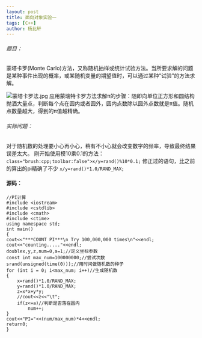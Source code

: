 ```yaml
---
layout: post
title: 面向对象实验一
tags: [C++]
author: 杨比轩
---
```


###### 题目：

蒙塔卡罗(Monte Carlo)方法，又称随机抽样或统计试验方法。当所要求解的问题是某种事件出现的概率，或某随机变量的期望值时，可以通过某种“试验”的方法求解。

![蒙塔卡罗法.jpg](http://upload-images.jianshu.io/upload_images/1156415-9fdf7b292bcd98fd.jpg?imageMogr2/auto-orient/strip%7CimageView2/2/w/400)
应用蒙瑞特卡罗方法求解π的步骤：随即向单位正方形和圆结构抛洒大量点，判断每个点在圆内或者圆外，圆内点数除以圆外点数就是π值。随机点数量越大，得到的π值越精确。

###### 实际问题：

对于随机数的处理要小心再小心，稍有不小心就会改变数字的频率，导致最终结果误差太大。
刚开始使用模10乘0.1的方法：
`class="brush:cpp;toolbar:false">x/y=rand()%10*0.1;`
修正过的语句，比之前的算出的pi精确了不少
`x/y=rand()*1.0/RAND_MAX;`

#### 源码：
    //PI计算
    #include <iostream>
    #include <cstdlib>
    #include <cmath>
    #include <ctime>
    using namespace std;
    int main()
    {
	cout<<"***COUNT PI***\n Try 100,000,000 times\n"<<endl;
	cout<<"counting....."<<endl;
	doublex,y,z,num=0,a=1;//定义坐标参数
	const int max_num=100000000;//尝试次数
	srand(unsigned(time(0)));//用时间做随机数的种子
	for (int i = 0; i<max_num; i++)//生成随机数
	{
		x=rand()*1.0/RAND_MAX;
		y=rand()*1.0/RAND_MAX;
		z=x*x+y*y;
		//cout<<z<<"\t";
		if(z<=a)//判断是否落在圆内
			num++;
	}
	cout<<"PI="<<(num/max_num)*4<<endl;
	return0;
    }
